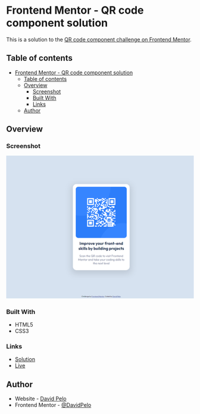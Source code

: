 # Frontend Mentor - QR code component solution

This is a solution to the [QR code component challenge on Frontend Mentor](https://www.frontendmentor.io/challenges/qr-code-component-iux_sIO_H).
## Table of contents

- [Frontend Mentor - QR code component solution](#frontend-mentor---qr-code-component-solution)
  - [Table of contents](#table-of-contents)
  - [Overview](#overview)
    - [Screenshot](#screenshot)
    - [Built With](#built-with)
    - [Links](#links)
  - [Author](#author)

## Overview

### Screenshot

![QR Code Component Screenshot](./images/qr-code-component-screenshot.png)

### Built With
- HTML5
- CSS3

### Links

- [Solution](https://www.frontendmentor.io/solutions/simple-qr-code-component-CNOuUQmm_X)
- [Live](https://superlative-blini-d10bb1.netlify.app/)

## Author

- Website - [David Pelo](https://www.davidpelo.com)
- Frontend Mentor - [@DavidPelo](https://www.frontendmentor.io/profile/DavidPelo)
